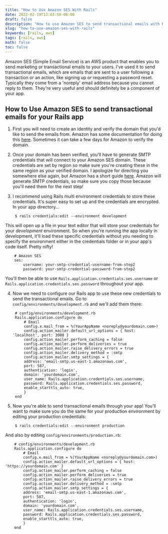 ```yaml
---
title: "How to Use Amazon SES With Rails"
date: 2022-02-19T13:03:50-06:00
draft: false
description: "How to use Amazon SES to send transactional emails with Rails"
slug: "how-to-use-amazon-ses-with-rails"
keywords: [rails, aws]
tags: [rails, aws]
math: false
toc: false
---
```


Amazon SES (Simple Email Service) is an AWS product that enables you to send marketing or transactional emails to your users. I've used it to send transactional emails, which are emails that are sent to a user following a transaction or an action, like signing up or requesting a password reset. Typically they come from a 'noreply' email address because you cannot reply to them. They're very useful and should definitely be a component of your app.

## How to Use Amazon SES to send transactional emails for your Rails app

1. First you will need to create an identity and verify the domain that you'd like to send the emails from. Amazon has some documentation for doing this [here](https://docs.aws.amazon.com/ses/latest/dg/creating-identities.html#verify-domain-procedure). Sometimes it can take a few days for Amazon to verify the domain.

2. Once your domain has been verified, you'll have to generate SMTP credentials that will connect to your Amazon SES domain. These credentials are set by region so make sure you're creating these in the same region as your verified domain. I apologize for directing you somewhere else again, but Amazon has a short guide [here](https://docs.aws.amazon.com/ses/latest/dg/smtp-credentials.html). Amazon will generate SMTP credentials, so make sure you copy those because you'll need them for the next step!

3. I recommend using Rails multi environment credentials to store these credentials. It's super easy to set up and the credentials are encrypted. In your app directory...

		$ rails credentials:edit --environment development

This will open up a file in your text editor that will store your credentials for your *development* environment. So when you're running the app locally in development, it'll load these specific credentials without you needing to specify the environment either in the credentials folder or in your app's code itself. Pretty nifty!

		# Amazon SES
		ses:
			username: your-smtp-credential-username-from-step2
			password: your-smtp-credential-password-from-step2

You'll then be able to use `Rails.application.credentials.ses.username` or `Rails.application.credentials.ses.password` throughout your app.

4. Now we need to configure our Rails app to use these new credentials to send the transactional emails. Go to `config/environments/development.rb` and we'll add them there:

		# config/environments/development.rb
		Rails.application.configure do
			# Email
			config.x.mail_from = %(YourAppName <noreply@yourdomain.com>)
			config.action_mailer.default_url_options = { host: 'localhost', port: 3000 }
			config.action_mailer.perform_caching = false
			config.action_mailer.perform_deliveries = true
			config.action_mailer.raise_delivery_errors = true
			config.action_mailer.delivery_method = :smtp
			config.action_mailer.smtp_settings = {
			address: 'email-smtp.us-east-1.amazonaws.com',
			port: 587,
			authentication: 'login',
			domain: 'yourdomain.com',
			user_name: Rails.application.credentials.ses.username,
			password: Rails.application.credentials.ses.password,
			enable_starttls_auto: true,
			}
		end

5. Now you're able to send transactional emails through your app! You'll want to make sure you do the same for your production environment by editing your production credentials:

		$ rails credentials:edit --environment production

And also by editing `config/environments/production.rb`:

		# config/environments/development.rb
		Rails.application.configure do
			# Email
			config.x.mail_from = %(YourAppName <noreply@yourdomain.com>)
			config.action_mailer.default_url_options = { host: 'https://yourdomain.com' }
			config.action_mailer.perform_caching = false
			config.action_mailer.perform_deliveries = true
			config.action_mailer.raise_delivery_errors = true
			config.action_mailer.delivery_method = :smtp
			config.action_mailer.smtp_settings = {
			address: 'email-smtp.us-east-1.amazonaws.com',
			port: 587,
			authentication: 'login',
			domain: 'yourdomain.com',
			user_name: Rails.application.credentials.ses.username,
			password: Rails.application.credentials.ses.password,
			enable_starttls_auto: true,
			}
		end

